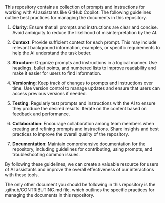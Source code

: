This repository contains a collection of prompts and instructions for
working with AI assistants like GitHub Copilot. The following guidelines
outline best practices for managing the documents in this repository.

1. **Clarity**: Ensure that all prompts and instructions are clear and concise. Avoid ambiguity to reduce the likelihood of misinterpretation by the AI.

2. **Context**: Provide sufficient context for each prompt. This may include relevant background information, examples, or specific requirements to help the AI understand the task better.

3. **Structure**: Organize prompts and instructions in a logical manner. Use headings, bullet points, and numbered lists to improve readability and make it easier for users to find information.

4. **Versioning**: Keep track of changes to prompts and instructions over time. Use version control to manage updates and ensure that users can access previous versions if needed.

5. **Testing**: Regularly test prompts and instructions with the AI to ensure they produce the desired results. Iterate on the content based on feedback and performance.

6. **Collaboration**: Encourage collaboration among team members when creating and refining prompts and instructions. Share insights and best practices to improve the overall quality of the repository.

7. **Documentation**: Maintain comprehensive documentation for the repository, including guidelines for contributing, using prompts, and troubleshooting common issues.

By following these guidelines, we can create a valuable resource for users of AI assistants and improve the overall effectiveness of our interactions with these tools.

The only other document you should be following in this repository is the .github/CONTRIBUTING.md file, which outlines the specific practices for managing the documents in this repository.